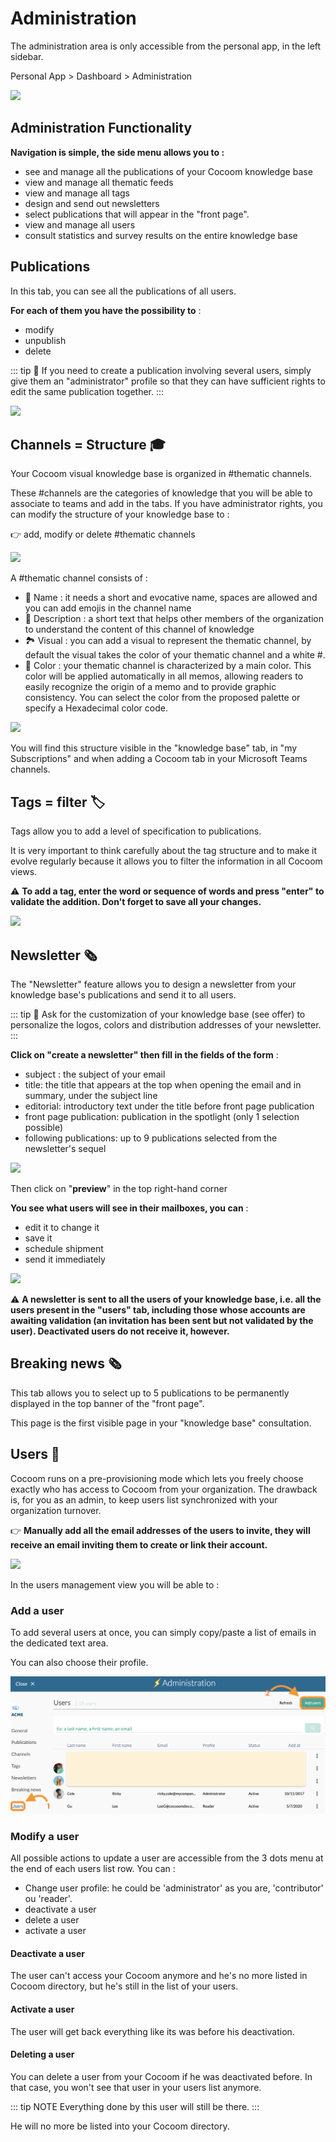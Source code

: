 # Administration

The administration area is only accessible from the personal app, in the left sidebar.

Personal App > Dashboard > Administration

![](https://paper-attachments.dropbox.com/s_33DB8C50A65C2FB0F56B8E23D80EB4FDD5ADB7B9A9A15F5473F1D87424ECDED7_1589102800563_Plan+de+travail+45cocoom-guides-2.png)

## Administration Functionality

**Navigation is simple, the side menu allows you to :**

- see and manage all the publications of your Cocoom knowledge base
- view and manage all thematic feeds
- view and manage all tags
- design and send out newsletters
- select publications that will appear in the "front page".
- view and manage all users
- consult statistics and survey results on the entire knowledge base

## Publications

In this tab, you can see all the publications of all users.

**For each of them you have the possibility to** :

- modify
- unpublish
- delete

::: tip
📌 If you need to create a publication involving several users, simply give them an "administrator" profile so that they can have sufficient rights to edit the same publication together.
:::

![](https://paper-attachments.dropbox.com/s_33DB8C50A65C2FB0F56B8E23D80EB4FDD5ADB7B9A9A15F5473F1D87424ECDED7_1589102919573_Plan+de+travail+44cocoom-guides-2.png)

## Channels = Structure 🎓

Your Cocoom visual knowledge base is organized in #thematic channels.

These #channels are the categories of knowledge that you will be able to associate to teams and add in the tabs. If you have administrator rights, you can modify the structure of your knowledge base to :

👉 add, modify or delete #thematic channels

![](https://paper-attachments.dropbox.com/s_33DB8C50A65C2FB0F56B8E23D80EB4FDD5ADB7B9A9A15F5473F1D87424ECDED7_1589102982203_Plan+de+travail+12cocoom-guides-3.png)

A #thematic channel consists of :

- 🔗 Name : it needs a short and evocative name, spaces are allowed and you can add emojis in the channel name
- 📄 Description : a short text that helps other members of the organization to understand the content of this channel of knowledge
- 🏞 Visual  : you can add a visual to represent the thematic channel, by default the visual takes the color of your thematic channel and a white #.
- 🎨 Color : your thematic channel is characterized by a main color. This color will be applied automatically in all memos, allowing readers to easily recognize the origin of a memo and to provide graphic consistency. You can select the color from the proposed palette or specify a Hexadecimal color code.

![](https://paper-attachments.dropbox.com/s_33DB8C50A65C2FB0F56B8E23D80EB4FDD5ADB7B9A9A15F5473F1D87424ECDED7_1589103011543_Plan+de+travail+39cocoom-guides-3.png)

You will find this structure visible in the "knowledge base" tab, in "my Subscriptions" and when adding a Cocoom tab in your Microsoft Teams channels.

## Tags = filter 🏷

Tags allow you to add a level of specification to publications.

It is very important to think carefully about the tag structure and to make it evolve regularly because it allows you to filter the information in all Cocoom views.

⚠️ **To add a tag, enter the word or sequence of words and press "enter" to validate the addition. Don't forget to save all your changes.**

![](https://paper-attachments.dropbox.com/s_33DB8C50A65C2FB0F56B8E23D80EB4FDD5ADB7B9A9A15F5473F1D87424ECDED7_1589103161704_Plan+de+travail+43cocoom-guides-2.png)

## Newsletter 🗞

The "Newsletter" feature allows you to design a newsletter from your knowledge base's publications and send it to all users.

::: tip
📌 Ask for the customization of your knowledge base (see offer) to personalize the logos, colors and distribution addresses of your newsletter.
:::

**Click on "create a newsletter" then fill in the fields of the form** :

- subject : the subject of your email
- title: the title that appears at the top when opening the email and in summary, under the subject line
- editorial: introductory text under the title before front page publication
- front page publication: publication in the spotlight (only 1 selection possible)
- following publications: up to 9 publications selected from the newsletter's sequel

![](https://paper-attachments.dropbox.com/s_33DB8C50A65C2FB0F56B8E23D80EB4FDD5ADB7B9A9A15F5473F1D87424ECDED7_1589103213741_Plan+de+travail+40cocoom-guides-2.png)

Then click on "**preview**" in the top right-hand corner

**You see what users will see in their mailboxes, you can** :

- edit it to change it
- save it
- schedule shipment
- send it immediately

![](https://paper-attachments.dropbox.com/s_33DB8C50A65C2FB0F56B8E23D80EB4FDD5ADB7B9A9A15F5473F1D87424ECDED7_1589103253539_Plan+de+travail+41cocoom-guides-2.png)

⚠️ **A newsletter is sent to all the users of your knowledge base, i.e. all the users present in the "users" tab, including those whose accounts are awaiting validation (an invitation has been sent but not validated by the user). Deactivated users do not receive it, however.**

## Breaking news 🗞

This tab allows you to select up to 5 publications to be permanently displayed in the top banner of the "front page".

This page is the first visible page in your "knowledge base" consultation.

## Users 👨

Cocoom runs on a pre-provisioning mode which lets you freely choose exactly who has access to Cocoom from your organization.
The drawback is, for you as an admin, to keep users list synchronized with your organization turnover.

👉 **Manually add all the email addresses of the users to invite, they will receive an email inviting them to create or link their account.**

![](https://paper-attachments.dropbox.com/s_33DB8C50A65C2FB0F56B8E23D80EB4FDD5ADB7B9A9A15F5473F1D87424ECDED7_1589103358196_Plan+de+travail+42cocoom-guides-2.png)

In the users management view you will be able to :

### **Add** a user

To add several users at once, you can simply copy/paste a list of emails in the dedicated text area.

You can also choose their profile.

![](/img/en/guide/admin-user-list.png)

### **Modify** a user

All possible actions to update a user are accessible from the 3 dots menu at the end of each users list row.
You can :

- Change user profile: he could be 'administrator' as you are, 'contributor' ou 'reader'.
- deactivate a user
- delete a user
- activate a user

#### **Deactivate** a user

The user can't access your Cocoom anymore and he's no more listed in Cocoom directory, but he's still in the list of your users.

#### **Activate** a user

The user will get back everything like its was before his deactivation.

#### **Deleting** a user

You can delete a user from your Cocoom if he was deactivated before.
In that case, you won't see that user in your users list anymore.

::: tip NOTE
Everything done by this user will still be there.
:::

He will no more be listed into your Cocoom directory.
